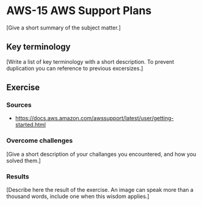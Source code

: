 # AWS-15 AWS Support Plans
[Give a short summary of the subject matter.]

## Key terminology
[Write a list of key terminology with a short description. To prevent duplication you can reference to previous excersizes.]

## Exercise
### Sources
- https://docs.aws.amazon.com/awssupport/latest/user/getting-started.html

### Overcome challenges
[Give a short description of your challanges you encountered, and how you solved them.]

### Results
[Describe here the result of the exercise. An image can speak more than a thousand words, include one when this wisdom applies.]
